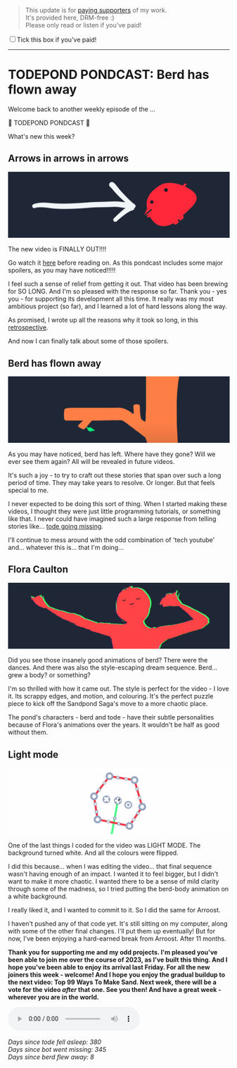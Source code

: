 > This update is for [paying supporters](https://patreon.com/TodePond) of my work.<br>
> It's provided here, DRM-free :)<br>
> Please only read or listen if you've paid!

<input id="paid-checkbox" type="checkbox"><label for="paid-checkbox">Tick this box if you've paid!</label>

<script>
  const key = 'pondcast/paid'
  const paid = localStorage.getItem(key)
  const checkbox = document.getElementById('paid-checkbox')
  if (paid) {
    checkbox.checked = true
  }
  checkbox.addEventListener('change', () => {
    if (checkbox.checked) {
      localStorage.setItem(key, 'true')
    } else {
      localStorage.removeItem(key)
    }
  })
</script>

<hr>

# TODEPOND PONDCAST: Berd has flown away

Welcome back to another weekly episode of the ...

🐸 TODEPOND PONDCAST 🐸

What's new this week?

## Arrows in arrows in arrows

![arrows](1.png)

The new video is FINALLY OUT!!!!

Go watch it [here](https://www.youtube.com/watch?v=DNBKdU6XrLY) before reading on. As this pondcast includes some major spoilers, as you may have noticed!!!!!

I feel such a sense of relief from getting it out. That video has been brewing for SO LONG. And I'm so pleased with the response so far. Thank you - yes you - for supporting its development all this time. It really was my most ambitious project (so far), and I learned a lot of hard lessons along the way.

As promised, I wrote up all the reasons why it took so long, in this [retrospective](https://www.todepond.com/wikiblogarden/arroost/so-long/).

And now I can finally talk about some of those spoilers.

## Berd has flown away

![branch](2.png)

As you may have noticed, berd has left. Where have they gone? Will we ever see them again? All will be revealed in future videos.

It's such a joy - to try to craft out these stories that span over such a long period of time. They may take years to resolve. Or longer. But that feels special to me.

I never expected to be doing this sort of thing. When I started making these videos, I thought they were just little programming tutorials, or something like that. I never could have imagined such a large response from telling stories like... [tode going missing](https://www.patreon.com/posts/tode-is-missing-63932887).

I'll continue to mess around with the odd combination of 'tech youtube' and... whatever this is... that I'm doing...

## Flora Caulton

![berd](3.png)

Did you see those insanely good animations of berd? There were the dances. And there was also the style-escaping dream sequence. Berd... grew a body? or something?

I'm so thrilled with how it came out. The style is perfect for the video - I love it. Its scrappy edges, and motion, and colouring. It's the perfect puzzle piece to kick off the Sandpond Saga's move to a more chaotic place.

The pond's characters - berd and tode - have their subtle personalities because of Flora's animations over the years. It wouldn't be half as good without them.

## Light mode

![light mode](4.png)

One of the last things I coded for the video was LIGHT MODE. The background turned white. And all the colours were flipped.

I did this because... when I was editing the video... that final sequence wasn't having enough of an impact. I wanted it to feel bigger, but I didn't want to make it more chaotic. I wanted there to be a sense of mild clarity through some of the madness, so I tried putting the berd-body animation on a white background.

I really liked it, and I wanted to commit to it. So I did the same for Arroost.

I haven't pushed any of that code yet. It's still sitting on my computer, along with some of the other final changes. I'll put them up eventually! But for now, I've been enjoying a hard-earned break from Arroost. After 11 months.

**Thank you for supporting me and my odd projects. I'm pleased you've been able to join me over the course of 2023, as I've built this thing. And I hope you've been able to enjoy its arrival last Friday. For all the new joiners this week - welcome! And I hope you enjoy the gradual buildup to the next video: Top 99 Ways To Make Sand. Next week, there will be a vote for the video _after_ that one. See you then! And have a great week - wherever you are in the world.**

<audio controls>
  <source src="1.m4a" type="audio/x-m4a">
</audio>

_Days since tode fell asleep: 380_<br>
_Days since bot went missing: 345_<br>
_Days since berd flew away: 8_
